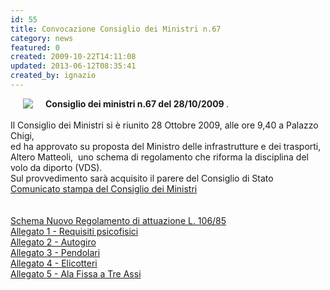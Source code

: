 ```yaml
---
id: 55
title: Convocazione Consiglio dei Ministri n.67
category: news
featured: 0
created: 2009-10-22T14:11:08
updated: 2013-06-12T08:35:41
created_by: ignazio
---
```

<p style="TEXT-ALIGN: left">
 <img align="left" border="0" hspace="20" src="images/stories/custom/gov-ita.jpg"/>
 <strong>
  Consiglio dei ministri n.67 del 28/10/2009
 </strong>
 .
 <br/>
 <br/>
 Il Consiglio dei Ministri si è riunito 28 Ottobre 2009, alle ore 9,40 a Palazzo Chigi,
 <br/>
 ed ha approvato su proposta del Ministro delle infrastrutture e dei trasporti, Altero Matteoli,  uno schema di regolamento che riforma la disciplina del volo da diporto (VDS).
 <br/>
 Sul provvedimento sarà acquisito il parere del Consiglio di Stato
 <br/>
 <a href="http://www.governo.it/Governo/ConsiglioMinistri/testo_int.asp?d=52120" target="_blank">
  Comunicato stampa del Consiglio dei Ministri
 </a>
 <br/>
 <br/>
 <br/>
 <a href="download/doc_download/5-schema-nuovo-regolamento-di-attuazione-l-10685" target="_blank">
  Schema Nuovo Regolamento di attuazione L. 106/85
 </a>
 <br/>
 <a href="download/doc_download/6-schema-nuovo-regolamento-di-attuazione-l10685-allegato-1" target="_blank">
  Allegato 1 - Requisiti psicofisici
 </a>
 <br/>
 <a href="download/doc_download/6-schema-nuovo-regolamento-di-attuazione-l10685-allegato-2" target="_blank">
  Allegato 2 - Autogiro
 </a>
 <br/>
 <a href="download/doc_download/8-schema-nuovo-regolamento-di-attuazione-l10685-allegato-3" target="_blank">
  Allegato 3 - Pendolari
 </a>
 <br/>
 <a href="download/doc_download/9-schema-nuovo-regolamento-di-attuazione-l10685-allegato-4" target="_blank">
  Allegato 4 - Elicotteri
 </a>
 <br/>
 <a href="download/doc_download/10-schema-nuovo-regolamento-di-attuazione-l10685-allegato-5" target="_blank">
  Allegato 5 - Ala Fissa a Tre Assi
 </a>
</p>

